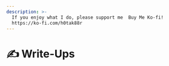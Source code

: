 ```yaml
---
description: >-
  If you enjoy what I do, please support me  Buy Me Ko-fi!
  https://ko-fi.com/h0tak88r
---
```


# ✍️ Write-Ups

